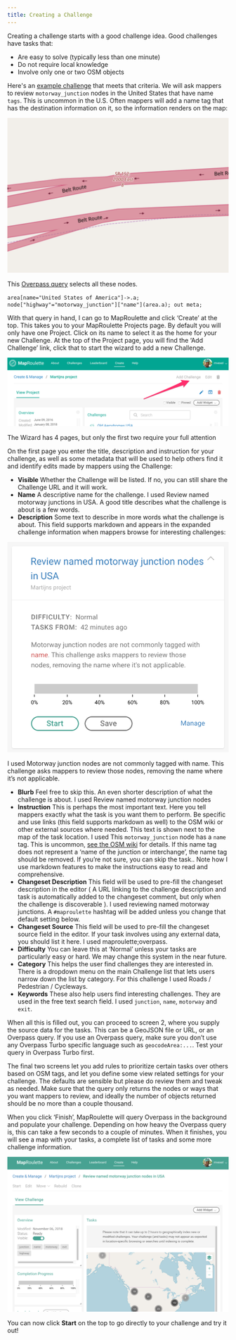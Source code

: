 ```yaml
---
title: Creating a Challenge
---
```


Creating a challenge starts with a good challenge idea. Good challenges have tasks that:

- Are easy to solve (typically less than one minute)
- Do not require local knowledge
- Involve only one or two OSM objects

Here's an [example challenge](https://maproulette.org/mr3/browse/challenges/3253) that meets that criteria. We will ask mappers to review `motorway_junction` nodes in the United States that have name `tags`. This is uncommon in the U.S. Often mappers will add a name tag that has the destination information on it, so the information renders on the map:


![](/media/create-challenge-1.png)

This [Overpass query](https://overpass-turbo.eu/?Q=area%5Bname%3D%22United%20States%20of%20America%22%5D-%3E.a%3B%0Anode%5B%22highway%22%3D%22motorway_junction%22%5D%5B%22name%22%5D(area.a)%3B%0Aout%20meta%3B%0A&C=40.66202;-111.87756;12) selects all these nodes.

```
area[name="United States of America"]->.a; node["highway"="motorway_junction"]["name"](area.a); out meta;
```

With that query in hand, I can go to MapRoulette and click ‘Create’ at the top. This takes you to your MapRoulette Projects page. By default you will only have one Project. Click on its name to select it as the home for your new Challenge. At the top of the Project page, you will find the ‘Add Challenge’ link, click that to start the wizard to add a new Challenge.

![](/media/create-challenge-2.png)

The Wizard has 4 pages, but only the first two require your full attention

On the first page you enter the title, description and instruction for your challenge, as well as some metadata that will be used to help others find it and identify edits made by mappers using the Challenge:

- **Visible** Whether the Challenge will be listed. If no, you can still share the Challenge URL and it will work.
- **Name** A descriptive name for the challenge. I used Review named motorway junctions in USA. A good title describes what the challenge is about is a few words.
- **Description** Some text to describe in more words what the challenge is about. This field supports markdown and appears in the expanded challenge information when mappers browse for interesting challenges:


![](/media/create-challenge-3.png)

I used Motorway junction nodes are not commonly tagged with name. This challenge asks mappers to review those nodes, removing the name where it’s not applicable.

- **Blurb** Feel free to skip this. An even shorter description of what the challenge is about. I used Review named motorway junction nodes
- **Instruction** This is perhaps the most important text. Here you tell mappers exactly what the task is you want them to perform. Be specific and use links (this field supports markdown as well) to the OSM wiki or other external sources where needed. This text is shown next to the map of the task location. I used This `motorway_junction` node has a `name` tag. This is uncommon, [see the OSM wiki](https://wiki.openstreetmap.org/wiki/Tag:highway=motorway_junction#Name_and_number) for details. If this name tag does not represent a ‘name of the junction or interchange’, the name tag should be removed. If you’re not sure, you can skip the task.. Note how I use markdown features to make the instructions easy to read and comprehensive.
- **Changeset Description** This field will be used to pre-fill the changeset description in the editor ( A URL linking to the challenge description and task is automatically added to the changeset comment, but only when the challenge is discoverable ). I used reviewing named motorway junctions. A `#maproulette` hashtag will be added unless you change that default setting below.
- **Changeset Source** This field will be used to pre-fill the changeset source field in the editor. If your task involves using any external data, you should list it here. I used maproulette;overpass.
- **Difficulty** You can leave this at ‘Normal’ unless your tasks are particularly easy or hard. We may change this system in the near future.
- **Category** This helps the user find challenges they are interested in. There is a dropdown menu on the main Challenge list that lets users narrow down the list by category. For this challenge I used Roads / Pedestrian / Cycleways.
- **Keywords** These also help users find interesting challenges. They are used in the free text search field. I used `junction`, `name`, `motorway` and `exit`.

When all this is filled out, you can proceed to screen 2, where you supply the source data for the tasks. This can be a GeoJSON file or URL, or an Overpass query. If you use an Overpass query, make sure you don’t use any Overpass Turbo specific language such as `geocodeArea:...`. Test your query in Overpass Turbo first.

The final two screens let you add rules to prioritize certain tasks over others based on OSM tags, and let you define some view related settings for your challenge. The defaults are sensible but please do review them and tweak as needed. Make sure that the query only returns the nodes or ways that you want mappers to review, and ideally the number of objects returned should be no more than a couple thousand.

When you click ‘Finish’, MapRoulette will query Overpass in the background and populate your challenge. Depending on how heavy the Overpass query is, this can take a few seconds to a couple of minutes. When it finishes, you will see a map with your tasks, a complete list of tasks and some more challenge information.


![](/media/create-challenge-4.png)

You can now click **Start** on the top to go directly to your challenge and try it out!

